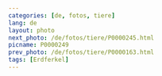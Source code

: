 ```yaml
---
categories: [de, fotos, tiere]
lang: de
layout: photo
next_photo: /de/fotos/tiere/P0000245.html
picname: P0000249
prev_photo: /de/fotos/tiere/P0000163.html
tags: [Erdferkel]
---
```

